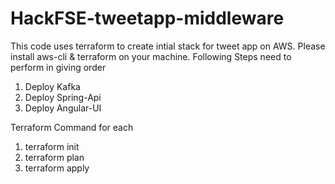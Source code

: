 # HackFSE-tweetapp-middleware
This code uses terraform to create intial stack for tweet app on AWS. Please install aws-cli & terraform on your machine.
Following Steps need to perform in giving order
1. Deploy Kafka 
2. Deploy Spring-Api
3. Deploy Angular-UI

Terraform Command for each 
1. terraform init
2. terraform plan
3. terraform apply